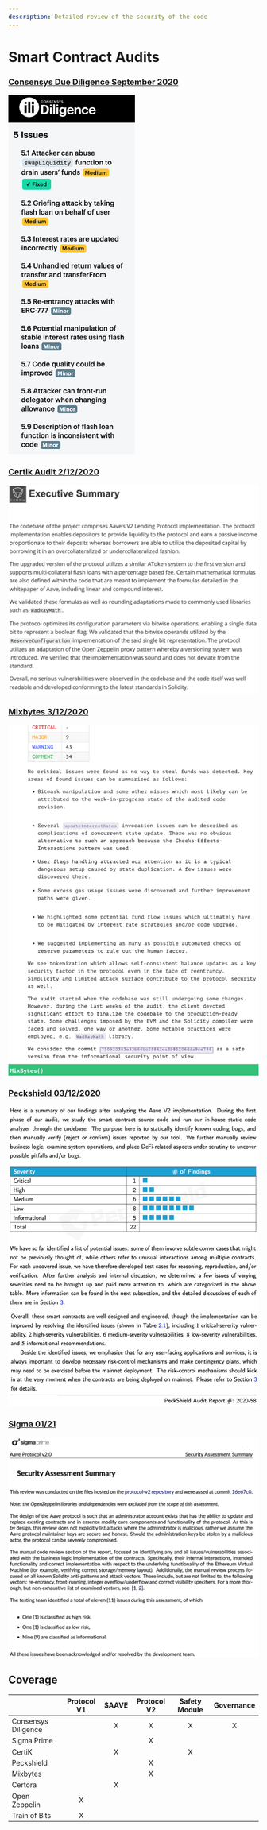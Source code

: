 ```yaml
---
description: Detailed review of the security of the code
---
```


# Smart Contract Audits

### [Consensys Due Diligence September 2020](https://consensys.net/diligence/audits/2020/09/aave-protocol-v2/)

![](<../.gitbook/assets/Screenshot 2021-06-08 at 17.00.12.png>)

### [Certik Audit 2/12/2020](https://github.com/aave/protocol-v2/blob/master/audits/Certik-aave-v2-03-12-2020.pdf)

![](<../.gitbook/assets/Screenshot 2021-05-17 at 21.21.53.png>)

### [Mixbytes 3/12/2020](https://github.com/aave/protocol-v2/blob/master/audits/Mixbytes-aave-v2-03-12-2020.pdf)

![](<../.gitbook/assets/Screenshot 2021-05-17 at 21.29.39 (1).png>)

### [Peckshield 03/12/2020](https://github.com/aave/protocol-v2/blob/master/audits/Peckshield-aave-v2-03-12-2020-EN.pdf)

![](<../.gitbook/assets/Screenshot 2021-05-17 at 21.36.jpg>)

### [Sigma 01/21](https://github.com/aave/protocol-v2/blob/master/audits/SigmaPrime-aave-v2-01-2021.pdf)

![](<../.gitbook/assets/Screenshot 2021-05-17 at 21.54.jpg>)



## Coverage

|                     | Protocol V1 | $AAVE | Protocol V2 | Safety Module | Governance |
| ------------------- | :---------: | :---: | :---------: | :-----------: | :--------: |
| Consensys Diligence |             |   X   |      X      |       X       |      X     |
| Sigma Prime         |             |       |      X      |               |            |
| CertiK              |             |   X   |             |       X       |            |
| Peckshield          |             |       |      X      |               |            |
| Mixbytes            |             |       |      X      |               |            |
| Certora             |             |   X   |             |               |            |
| Open Zeppelin       |      X      |       |             |               |            |
| Train of Bits       |      X      |       |             |               |            |
